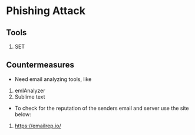 # Phishing Attack

## Tools
1. SET

## Countermeasures
- Need email analyzing tools, like
1. emlAnalyzer
2. Sublime text
- To check for the reputation of the senders email and server use the site below:
 1. https://emailrep.io/

 